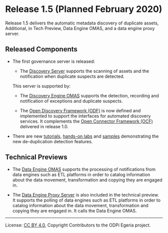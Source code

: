 <!-- SPDX-License-Identifier: CC-BY-4.0 -->
<!-- Copyright Contributors to the ODPi Egeria project. -->

# Release 1.5 (Planned February 2020)

Release 1.5 delivers the automatic metadata discovery of duplicate assets, Additional, in Tech Preview, Data Engine OMAS, and a data engine proxy server.

## Released Components

* The first governance server is released:
  * The [Discovery Server](../open-metadata-implementation/governance-servers/discovery-engine-services) supports the scanning of assets and the notification when duplicate suspects are detected.
  
  This server is supported by: 
   * The [Discovery Engine OMAS](../open-metadata-implementation/access-services/discovery-engine) supports the detection, recording and notification of exceptions and duplicate suspects.

   * The [Open Discovery Framework (ODF)](../open-metadata-implementation/frameworks/open-discovery-framework) is now defined and
     implemented to support the interfaces for automated discovery services.
     It complements the [Open Connector Framework (OCF)](../open-metadata-implementation/frameworks/open-connector-framework) delivered in release 1.0.

* There are new [tutorials](../open-metadata-resources/open-metadata-tutorials),
  [hands-on labs](../open-metadata-resources/open-metadata-labs) and
  [samples](../open-metadata-resources/open-metadata-samples) demonstrating
  the new de-duplication detection features.

## Technical Previews

   * The [Data Engine OMAS](../open-metadata-implementation/access-services/data-engine) supports the processing of notifications from data engines such as ETL platforms in order to catalog information about the data movement, transformation and copying they are engaged in.
   
   * The [Data Engine Proxy Server](../open-metadata-implementation/governance-servers/data-engine-proxy-services) is also included in the technical preview.
     It supports the polling of data engines such as ETL platforms
     in order to catalog information about the data movement, transformation and copying they are engaged in.
     It calls the Data Engine OMAS.
----
License: [CC BY 4.0](https://creativecommons.org/licenses/by/4.0/),
Copyright Contributors to the ODPi Egeria project.
